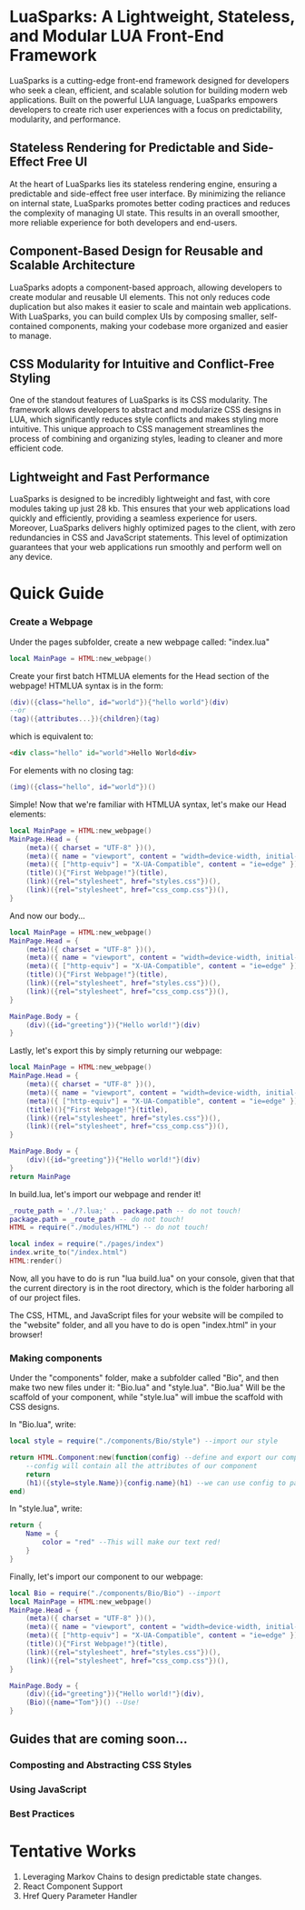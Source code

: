 # LuaSparks: A Lightweight, Stateless, and Modular LUA Front-End Framework

LuaSparks is a cutting-edge front-end framework designed for developers who seek a clean, efficient, and scalable solution for building modern web applications. Built on the powerful LUA language, LuaSparks empowers developers to create rich user experiences with a focus on predictability, modularity, and performance.

## Stateless Rendering for Predictable and Side-Effect Free UI

At the heart of LuaSparks lies its stateless rendering engine, ensuring a predictable and side-effect free user interface. By minimizing the reliance on internal state, LuaSparks promotes better coding practices and reduces the complexity of managing UI state. This results in an overall smoother, more reliable experience for both developers and end-users.

## Component-Based Design for Reusable and Scalable Architecture

LuaSparks adopts a component-based approach, allowing developers to create modular and reusable UI elements. This not only reduces code duplication but also makes it easier to scale and maintain web applications. With LuaSparks, you can build complex UIs by composing smaller, self-contained components, making your codebase more organized and easier to manage.

## CSS Modularity for Intuitive and Conflict-Free Styling

One of the standout features of LuaSparks is its CSS modularity. The framework allows developers to abstract and modularize CSS designs in LUA, which significantly reduces style conflicts and makes styling more intuitive. This unique approach to CSS management streamlines the process of combining and organizing styles, leading to cleaner and more efficient code.

## Lightweight and Fast Performance

LuaSparks is designed to be incredibly lightweight and fast, with core modules taking up just 28 kb. This ensures that your web applications load quickly and efficiently, providing a seamless experience for users. Moreover, LuaSparks delivers highly optimized pages to the client, with zero redundancies in CSS and JavaScript statements. This level of optimization guarantees that your web applications run smoothly and perform well on any device.

# Quick Guide

### Create a Webpage
Under the pages subfolder, create a new webpage called: "index.lua"
```lua
local MainPage = HTML:new_webpage()
```
Create your first batch HTMLUA elements for the Head section of the webpage!
HTMLUA syntax is in the form:
```lua
(div)({class="hello", id="world"}){"hello world"}(div)
--or
(tag)({attributes...}){children}(tag)
```
which is equivalent to:
```html
<div class="hello" id="world">Hello World<div>
```
For elements with no closing tag:
```lua
(img)({class="hello", id="world"})()
```
Simple!
Now that we're familiar with HTMLUA syntax, let's make our Head elements:
```lua
local MainPage = HTML:new_webpage()
MainPage.Head = {
    (meta)({ charset = "UTF-8" })(),
    (meta)({ name = "viewport", content = "width=device-width, initial-scale=1.0" })(),
    (meta)({ ["http-equiv"] = "X-UA-Compatible", content = "ie=edge" })(),
    (title)(){"First Webpage!"}(title),
    (link)({rel="stylesheet", href="styles.css"})(),
    (link)({rel="stylesheet", href="css_comp.css"})(),   
}
```
And now our body...
```lua
local MainPage = HTML:new_webpage()
MainPage.Head = {
    (meta)({ charset = "UTF-8" })(),
    (meta)({ name = "viewport", content = "width=device-width, initial-scale=1.0" })(),
    (meta)({ ["http-equiv"] = "X-UA-Compatible", content = "ie=edge" })(),
    (title)(){"First Webpage!"}(title),
    (link)({rel="stylesheet", href="styles.css"})(),
    (link)({rel="stylesheet", href="css_comp.css"})(),   
}

MainPage.Body = {
    (div)({id="greeting"}){"Hello world!"}(div)
}
```
Lastly, let's export this by simply returning our webpage:
```lua
local MainPage = HTML:new_webpage()
MainPage.Head = {
    (meta)({ charset = "UTF-8" })(),
    (meta)({ name = "viewport", content = "width=device-width, initial-scale=1.0" })(),
    (meta)({ ["http-equiv"] = "X-UA-Compatible", content = "ie=edge" })(),
    (title)(){"First Webpage!"}(title),
    (link)({rel="stylesheet", href="styles.css"})(),
    (link)({rel="stylesheet", href="css_comp.css"})(),   
}

MainPage.Body = {
    (div)({id="greeting"}){"Hello world!"}(div)
}
return MainPage
```
In build.lua, let's import our webpage and render it!
```lua
_route_path = './?.lua;' .. package.path -- do not touch!
package.path = _route_path -- do not touch!
HTML = require("./modules/HTML") -- do not touch!

local index = require("./pages/index")
index.write_to("/index.html")
HTML:render()
```
Now, all you have to do is run "lua build.lua" on your console, given that that the current directory is in the root directory, which is the folder harboring all of our project files.

The CSS, HTML, and JavaScript files for your website will be compiled to the "website" folder, and all you have to do is open "index.html" in your browser!

### Making components
Under the "components" folder, make a subfolder called "Bio", and then make two new files under it: "Bio.lua" and "style.lua". "Bio.lua" Will be the scaffold of your component, while "style.lua" will imbue the scaffold with CSS designs.

In "Bio.lua", write:
```lua
local style = require("./components/Bio/style") --import our style

return HTML.Component:new(function(config) --define and export our component
    --config will contain all the attributes of our component
    return 
    (h1)({style=style.Name}){config.name}(h1) --we can use config to parameterize our component
end)
```
In "style.lua", write:
```lua
return {
    Name = {
        color = "red" --This will make our text red!
    }
}
```
Finally, let's import our component to our webpage:
```lua
local Bio = require("./components/Bio/Bio") --import
local MainPage = HTML:new_webpage()
MainPage.Head = {
    (meta)({ charset = "UTF-8" })(),
    (meta)({ name = "viewport", content = "width=device-width, initial-scale=1.0" })(),
    (meta)({ ["http-equiv"] = "X-UA-Compatible", content = "ie=edge" })(),
    (title)(){"First Webpage!"}(title),
    (link)({rel="stylesheet", href="styles.css"})(),
    (link)({rel="stylesheet", href="css_comp.css"})(),   
}

MainPage.Body = {
    (div)({id="greeting"}){"Hello world!"}(div),
    (Bio)({name="Tom"})() --Use!
}
```
## Guides that are coming soon...
### Composting and Abstracting CSS Styles
### Using JavaScript
### Best Practices

# Tentative Works
1. Leveraging Markov Chains to design predictable state changes.
2. React Component Support
3. Href Query Parameter Handler